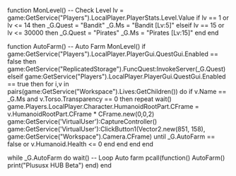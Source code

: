 
function MonLevel() -- Check Level
    lv = game:GetService("Players").LocalPlayer.PlayerStats.Level.Value
    if lv == 1 or lv <= 14 then
        _G.Quest = "Bandit"
        _G.Ms = "Bandit [Lv:5]"
    elseif lv == 15 or lv <= 30000 then
        _G.Quest = "Pirates"
        _G.Ms = "Pirates [Lv:15]"
    end
end


function AutoFarm() -- Auto Farm
    MonLevel()
    if game:GetService("Players").LocalPlayer.PlayerGui.QuestGui.Enabled == false then
    game:GetService("ReplicatedStorage").FuncQuest:InvokeServer(_G.Quest)
    elseif game:GetService("Players").LocalPlayer.PlayerGui.QuestGui.Enabled == true then
        for i,v in pairs(game:GetService("Workspace").Lives:GetChildren()) do
            if v.Name == _G.Ms and v.Torso.Transparency == 0 then
                repeat wait()
                game.Players.LocalPlayer.Character.HumanoidRootPart.CFrame = v.HumanoidRootPart.CFrame * CFrame.new(0,0,2)
                game:GetService('VirtualUser'):CaptureController()
                game:GetService('VirtualUser'):ClickButton1(Vector2.new(851, 158), game:GetService("Workspace").Camera.CFrame)
                until _G.AutoFarm == false or v.Humanoid.Health <= 0
            end
        end
    end
end
 
while _G.AutoFarm do wait() -- Loop Auto farm
    pcall(function()
    AutoFarm()
    print("Plususx HUB Beta")
    end)
end
